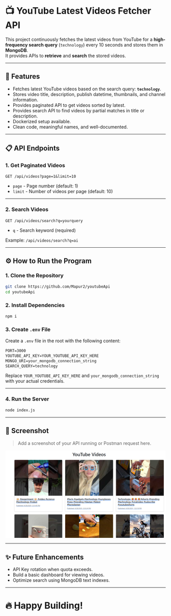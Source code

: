 

# 📺 YouTube Latest Videos Fetcher API

This project continuously fetches the latest videos from YouTube for a **high-frequency search query** (`technology`) every 10 seconds and stores them in **MongoDB**.  
It provides APIs to **retrieve** and **search** the stored videos.

---

## 🚀 Features

- Fetches latest YouTube videos based on the search query: **`technology`**.
- Stores video title, description, publish datetime, thumbnails, and channel information.
- Provides paginated API to get videos sorted by latest.
- Provides search API to find videos by partial matches in title or description.
- Dockerized setup available.
- Clean code, meaningful names, and well-documented.

---

## 📋 API Endpoints

### 1. Get Paginated Videos
```http
GET /api/videos?page=1&limit=10
```
- `page` - Page number (default: 1)
- `limit` - Number of videos per page (default: 10)

---

### 2. Search Videos
```http
GET /api/videos/search?q=yourquery
```
- `q` - Search keyword (required)

Example: `/api/videos/search?q=ai`

---

## ⚙️ How to Run the Program

### 1. Clone the Repository
```bash
git clone https://github.com/Mapur2/youtubeApi
cd youtubeApi
```

### 2. Install Dependencies
```bash
npm i
```

### 3. Create `.env` File
Create a `.env` file in the root with the following content:

```env
PORT=3000
YOUTUBE_API_KEY=YOUR_YOUTUBE_API_KEY_HERE
MONGO_URI=your_mongodb_connection_string
SEARCH_QUERY=technology
```

Replace `YOUR_YOUTUBE_API_KEY_HERE` and `your_mongodb_connection_string` with your actual credentials.

---

### 4. Run the Server
```bash
node index.js
```

---

## 📸 Screenshot

> Add a screenshot of your API running or Postman request here.

![Screenshot](ss.png)

---


## ✨ Future Enhancements

- API Key rotation when quota exceeds.
- Build a basic dashboard for viewing videos.
- Optimize search using MongoDB text indexes.

---

# 🔥 Happy Building!

